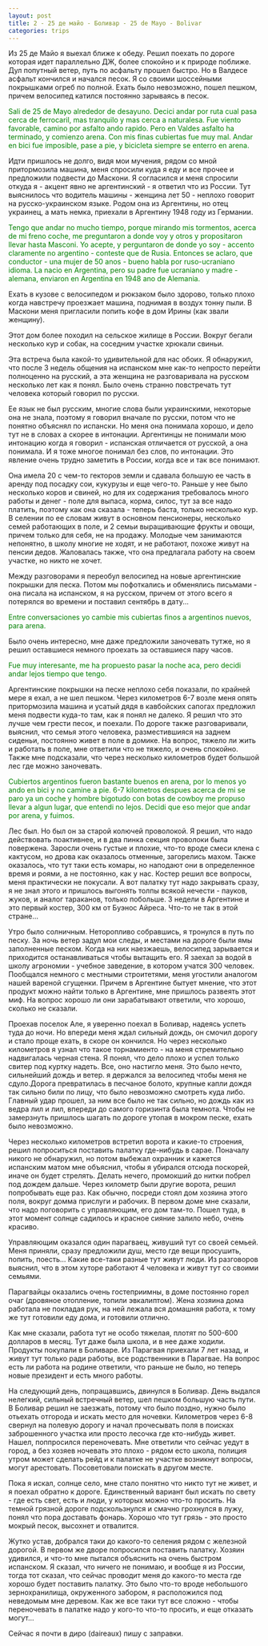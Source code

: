 ```yaml
---
layout: post
title: 2 - 25 де майо - Боливар - 25 de Mayo - Bolivar
categories: trips
---
```


Из 25 де Майо я выехал ближе к обеду. Решил поехать по дороге которая идет параллельно ДЖ, более спокойно и к природе поближе. Дул попутный ветер, путь по асфальту прошел быстро. Но в Валдесе асфальт кончился и начался песок. Я со своими шоссейными покрышками огреб по полной. Ехать было невозможно, пошел пешком, причем велосипед катился постоянно зарываясь в песок.

<p style="color: green;">Sali de 25 de Mayo alrededor de desayuno. Decici andar por ruta cual pasa cerca de ferrocaril, mas tranquilo y mas cerca a naturalesa. Fue viento favorable, camino por asfalto ando rapido. Pero en Valdes asfalto ha terminado, y comienzo arena. Con mis finas cubiertas fue muy mal. Andar en bici fue imposible, pase a pie, y bicicleta siempre se enterro en arena.</p>


Идти пришлось не долго, видя мои мучения, рядом со мной притормозила машина, меня спросили куда я еду и все прочее и предложили подвести до Маскони. Я согласился и меня спросили откуда я - акцент явно не аргентинский - я ответил что из России. Тут выяснилось что водитель машины - женщина лет 50 - неплохо говорит на русско-украинском языке. Родом она из Аргентины, но отец украинец, а мать немка, приехали в Аргентину 1948 году из Германии.

<p style="color: green;">Tengo que andar no mucho tiempo, porque mirando mis tormentos, acerca de mi freno coche, me preguntaron a donde voy y otros y propositaron llevar hasta Masconi. Yo acepte, y perguntaron de donde yo soy - accento claramente no argentino - conteste que de Rusia. Entonces se aclaro, que conductor - una mujer de 50 anos - bueno habla por ruso-ucraniano idioma. La nacio en Argentina, pero su padre fue ucraniano y madre - alemana, enviaron en Argentina en 1948 ano de Alemania.</p>

Ехать в кузове с велосипедом и рюкзаком было здорово, только плохо когда навстречу проезжает машина, поднимая в воздух тонну пыли. В Маскони меня пригласили попить кофе в дом Ирины (как звали женщину). 

Этот дом более походил на сельское жилище в России. Вокруг бегали несколько кур и собак, на соседним участке хрюкали свиньи. 

Эта встреча была какой-то удивительной для нас обоих. Я обнаружил, что после 3 недель общения на испанском мне как-то непросто перейти полноценно на русский, а эта женщина не разговаривала на русском несколько лет как я понял. Было очень странно повстречать тут человека который говорил по русски. 

Ее язык не был русским, многие слова были украинскими, некоторые она не знала, поэтому я говорил вначале по русски, потом что не понятно объяснял по испански. Но меня она понимала хорошо, и дело тут не в словах а скорее в интонации. Аргентинцы не понимали мою интонацию когда я говорил - испанская отличается от русской, а она понимала. И я тоже многое понимал без слов, по интонации. Это явление очень трудно заметить в России, когда 
все и так все понимают. 

Она имела 20 с чем-то гекторов земли и сдавала большую ее часть в аренду под посадку сои, кукурузы и еще чего-то. Раньше у нее было несколько коров и свиней, но для их содержания требовалось много работы и денег - поле для выпаса, корма, силос, тут за все надо платить, поэтому как она сказала - теперь баста, только несколько кур. В селении по ее словам живут в основном пенсионеры, несколько семей работающих в поле, и 2 семьи выращивающие фрукты и овощи, причем только для себя, не на продажу. Молодые чем занимаются непонятно, в школу многие не ходят, и не работают, похоже живут на пенсии дедов. Жаловалась также, что она предлагала работу на своем участке, но никто не хочет.

Между разговорами я переобул велосипед на новые аргентинские покрышки для песка. Потом мы пофоткались и обменялись письмами - она писала на испанском, я на русском, причем от этого всего я потерялся во времени и поставил сентябрь в дату...

<p style="color: green;">Entre conversaciones yo cambie mis cubiertas finos a argentinos nuevos, para arena.</p>

Было очень интересно, мне даже предложили заночевать тутже, но я решил оставшиеся немного проехать за оставшиеся пару часов.

<p style="color: green;">Fue muy interesante, me ha propuesto pasar la noche aca, pero decidi andar lejos tiempo que tengo.</p>


Аргентинские покрышки на песке неплохо себя показали, по крайней мере я ехал, а не шел пешком. Через километров 6-7 возле меня опять притормозила машина и усатый дядя в кавбойских сапогах предложил меня подвести куда-то там, как я понял не далеко. Я решил что это лучше чем грести песок, и поехали. По дороге также разговаривали, выяснил, что семья этого человека, разместившияся на заднем сиденьи, постоянно живет в поле в домике. На вопрос, тяжело ли жить и работать в поле, мне ответили что не тяжело, и очень спокойно. Также мне подсказали, что через несколько километров будет большой лес где можно заночевать. 

<p style="color: green;">Cubiertos argentinos fueron bastante buenos en arena, por lo menos yo ando en bici y no camine a pie. 6-7 kilometros despues acerca de mi se paro ya un coche y hombre bigotudo con botas de cowboy me propuso llevar a algun lugar, que entendi no lejos. Decidi que eso mejor que andar por arena, y fuimos. </p>


Лес был. Но был он за старой колючей проволокой. Я решил, что надо действовать поактивнее, и в два пинка  секция проволоки была повержена. Заросли очень густые и плохие, что-то вроде смеси клена с кактусом, но дрова как оказалось отменные, загорелись махом. Также оказалось, что тут  таки есть комары, но наподают они в определенное время и роями, а не постоянно, как у нас. Костер решил все вопросы, меня практически не покусали. А вот палатку тут надо закрывать сразу, я не знал этого и пришлось выгонять толпы всякой нечести - пауков, жуков, и аналог тараканов, только побольше. 3 недели в Аргентине и это первый костер, 300 км от Буэнос Айреса. Что-то не так в этой стране...

Утро было солничным. Неторопливо собравшись, я тронулся в путь по песку. За ночь ветер задул мои следы, и местами на дороге были ямы заполненные песком. Когда на них наезжаешь, велосипед зарывается и приходится останавливаться чтобы вытащить его. Я заехал за водой в школу агрономии - учебное заведение, в котором учатся 300 человек. Пообщался немного с местными строитетями, меня угостили аналогом нашей вареной сгущенки. Причем в Аргентине бытует мнение, что этот продукт можно найти только в Аргентине, мне пришлось развеять этот миф. На вопрос хорошо ли они зарабатывают ответили, что хорошо, сколько не сказали. 

Проехав поселок Але, я уверенно поехал в Боливар, надеясь успеть туда до ночи. Но впереди меня ждал сильный дождь, он смочил дорогу и стало проще ехать, в скоре он кончился. Но через несколько километров я узнал что такое торнамиенто - на меня стремительно надвигалась черная стена. Я понял, что дело плохо и успел только свитер под куртку надеть. Все, оно настигло меня. Это было нечто, сильнейший дождь и ветер. я держался за велосипед чтобы меня не сдуло.Дорога превратилась в песчаное болото, крупные капли дождя так сильно били по лицу, что было невозможно смотреть куда либо. Главный удар прошел, за ним все было не так сильно, но дождь как из ведра лил и лил, впереди до самого горизинта была темнота. Чтобы не замерзнуть пришлось шагать по дороге утопая в мокром песке, ехать было невозможно.

Через несколько километров встретил ворота и какие-то строения, решил попроситься поставить палатку где-нибудь в сарае. Поначалу никого не обнаружил, но потом выбежал охранник и кажется испанским матом мне объяснил, чтобы я убирался отсюда поскорей, иначе он будет стрелять. 
Делать нечего, промокший до нитки побрел под дождем дальше. Через километр были другие ворота, решил попробывать еще раз. Как обычно, посреди стоял дом хозяина этого поля, вокруг домма  прислуги и рабочих. В первом доме мне сказали, что надо поговорить с управляющим, его дом там-то. Пошел туда, в этот момент солнце садилось и красное сияние залило небо, очень красиво.

Управляющим оказался один парагваец, живуший тут со своей семьей. Меня приняли, сразу предложили душ, место где вещи просушить, попить, поесть... Какие все-таки разные тут живут люди. Из разговоров выяснил, что в этом хуторе работают 4 человека и живут тут со своими семьями.

Парагвайцы оказались очень гостеприимны, в доме постоянно горел очаг (дровяное отопление, топили эвкалиптом). Жена хозяина дома работала не покладая рук, на ней лежала вся домашняя работа, к тому же тут готовили еду дома, и готовили отлично.

Как мне сказали, работа тут не особо тяжелая, плотят по 500-600 долларов в месяц. Тут даже была школа, и в нее даже ходили. Продукты покупали в Боливаре. Из Парагвая приехали 7 лет назад, и живут тут только ради работы, все родственники в Парагвае. На вопрос есть ли работа на родине ответили, что раньше не было, но теперь новые президент и есть много работы.

На следующий день, попращавшись, двинулся в Боливар. День выдался нелегкий, сильный встречный ветер, шел пешком большую часть пути. В Боливар решил не заезжать, потому что было поздно, нужно было отьехать отгорода и искать место для ночевки. Километров через 6-8 свернул на полевую дорогу и начал прочесывать поля в поисках заброшенного участка или просто лесочка где кто-нибудь живет. Нашел, поппросился переночевать. Мне ответили что сейчас уедут в город, а без хозяев ночевать это плохо - рядом есто школа, полиция утром может сделать рейд и к палатке не участке возникнут вопросы, могут арестовать. Посоветовали поискать в другом месте.

Пока я искал, солнце село, мне стало понятно что никто тут не живет, и я поехал обратно к дороге. Единственный вариант был искать по свету - где есть свет, есть и люди, у которых можно что-то просить. На темной грязной дороге подскользнулся и смачно грохнулся в лужу, понял что пора доставать фонарь. Хорошо что тут грязь - это просто мокрый песок, высохнет и отвалится. 

Жутко устав, добрался таки до какого-то селения рядом с железной дорогой. В первом же дворе попросился поставить палатку. Хозяин удивился, и что-то мне пытался объяснить на очень быстром испанском. Я сказал, что ничего не понимаю, и вообще я из России, тогда тот сказал, что сейчас проводит меня до какого-то места где хорошо будет поставить палатку. Это было что-то вроде небольшого зернохранилища, окруженного забором, я расположился под неведомым мне деревом. Как же все таки тут все сложно - чтобы переночевать в палатке надо у кого-то что-то просить, и еще отказать могут...

Сейчас я почти в диро (daireaux) пишу с заправки. 